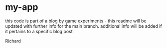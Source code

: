 # my-app
this code is part of a blog by game experiments - this readme will be updated with further info for the main branch.
additional info will be added if it pertains to a specific blog post

Richard

